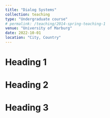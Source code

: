```yaml
---
title: "Dialog Systems"
collection: teaching
type: "Undergraduate course"
# permalink: /teaching/2014-spring-teaching-1
venue: "University of Marburg"
date: 2022-10-01
location: "City, Country"
---
```


<!-- This is a description of a teaching experience. You can use markdown like any other post. -->

Heading 1
======

Heading 2
======

Heading 3
======